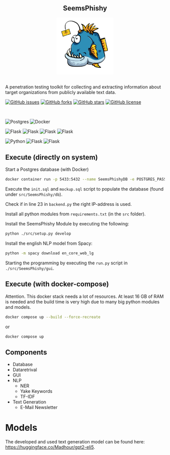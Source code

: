 <div align="center">
<h2>SeemsPhishy</h2>
<img src="src/SeemsPhishy/gui/app/static/assets/img/Logo_big.png" alt="Logo" width="180" align="center"/>
<br><br>
</div>

A penetration testing toolkit for collecting and extracting information about target organizations from publicly available text data. 


[![GitHub issues](https://img.shields.io/github/issues/Madhour/SeemsPhishy)](https://github.com/Madhour/SeemsPhishy/issues)
[![GitHub forks](https://img.shields.io/github/forks/Madhour/SeemsPhishy)](https://github.com/Madhour/SeemsPhishy/network)
[![GitHub stars](https://img.shields.io/github/stars/Madhour/SeemsPhishy)](https://github.com/Madhour/SeemsPhishy/stargazers)
[![GitHub license](https://img.shields.io/github/license/Madhour/SeemsPhishy)](https://github.com/Madhour/SeemsPhishy/blob/main/LICENSE)

<br>

![Postgres](https://img.shields.io/badge/DB-Postgres-lightgrey?style=flat&logo=postgresql)
![Docker](https://img.shields.io/badge/Container-Docker-lightgrey?style=flat&logo=docker)

![Flask](https://img.shields.io/badge/WebFramework-Flask-lightgrey?style=flat&logo=flask)
![Flask](https://img.shields.io/badge/Framework-Bootstrap-lightgrey?style=flat&logo=bootstrap)
![Flask](https://img.shields.io/badge/PyTorch-lightgrey?style=flat&logo=PyTorch)
![Flask](https://img.shields.io/badge/Scikit-learn-lightgrey?style=flat&logo=scikit-learn)

![Python](https://img.shields.io/badge/Language-Python-lightgrey?style=flat&logo=python)
![Flask](https://img.shields.io/badge/Language-HTML-lightgrey?style=flat&logo=html5)
![Flask](https://img.shields.io/badge/Language-CSS-lightgrey?style=flat&logo=css3)

## Execute (directly on system)

Start a Postgres database (with Docker)
```bash
docker container run -p 5433:5432 --name SeemsPhishyDB -e POSTGRES_PASSWORD=1234 postgres:12.2 
````
Execute the ``init.sql`` and ``mockup.sql`` script to populate the database (found under ``src/SeemsPhishy/db``).


Check if in line  23 in ``backend.py`` the right IP-address is used.

Install all python modules from ```requirements.txt``` (in the ```src``` folder).

Install the SeemsPhishy Module by executing the following:
```bash
python ./src/setup.py develop
```

Install the english NLP model from Spacy:
```bash
python -m spacy download en_core_web_lg
```

Starting the programming by executing the ``run.py`` script in ```./src/SeemsPhishy/gui```.

## Execute (with docker-compose)

Attention. This docker stack needs a lot of resources. 
At least 16 GB of RAM is needed and the build time is very high due to many big python modules and models.

```bash
docker compose up --build --force-recreate
```

or 

```bash
docker compose up
```

## Components

- Database
- Dataretrival
- GUI
- NLP
  - NER
  - Yake Keywords
  - TF-IDF
- Text Generation
  - E-Mail Newsletter


# Models

The developed and used text generation model can be found here: https://huggingface.co/Madhour/gpt2-eli5.